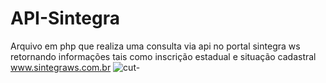 # API-Sintegra
Arquivo em php que realiza uma consulta via api no portal sintegra ws retornando informações tais como inscrição estadual e situação cadastral
<br/>
<a href="https://www.sintegraws.com.br" rel="nofollow">www.sintegraws.com.br</a>
![cut-](https://user-images.githubusercontent.com/53876312/62970716-7be14780-bde6-11e9-98a6-0dfc1f5aec50.PNG)
